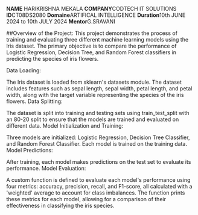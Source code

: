  **NAME** HARIKRISHNA MEKALA
 **COMPANY**CODTECH IT SOLUTIONS
 **ID**CT08DS2080
 **Domaine**ARTIFICAL INTELLIGENCE
 **Duration**10th JUNE 2024 to 10th JULY 2024
 **Mentor**G.SRAVANI 
 
##Overview of the Project:
This project demonstrates the process of training and evaluating three different machine learning models using the Iris dataset. The primary objective is to compare the performance of Logistic Regression, Decision Tree, and Random Forest classifiers in predicting the species of iris flowers.

Data Loading:

The Iris dataset is loaded from sklearn's datasets module. The dataset includes features such as sepal length, sepal width, petal length, and petal width, along with the target variable representing the species of the iris flowers.
Data Splitting:

The dataset is split into training and testing sets using train_test_split with an 80-20 split to ensure that the models are trained and evaluated on different data.
Model Initialization and Training:

Three models are initialized: Logistic Regression, Decision Tree Classifier, and Random Forest Classifier.
Each model is trained on the training data.
Model Predictions:

After training, each model makes predictions on the test set to evaluate its performance.
Model Evaluation:

A custom function is defined to evaluate each model's performance using four metrics: accuracy, precision, recall, and F1-score, all calculated with a 'weighted' average to account for class imbalances.
The function prints these metrics for each model, allowing for a comparison of their effectiveness in classifying the iris species.
